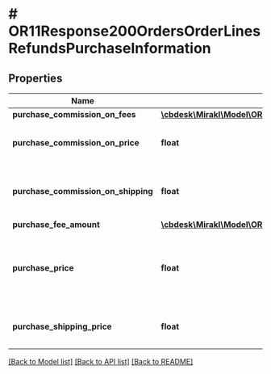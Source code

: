 # # OR11Response200OrdersOrderLinesRefundsPurchaseInformation

## Properties

Name | Type | Description | Notes
------------ | ------------- | ------------- | -------------
**purchase_commission_on_fees** | [**\cbdesk\Mirakl\Model\OR11Response200OrdersOrderLinesRefundsPurchaseInformationPurchaseCommissionOnFees**](OR11Response200OrdersOrderLinesRefundsPurchaseInformationPurchaseCommissionOnFees.md) |  | [optional]
**purchase_commission_on_price** | **float** | Refund’s purchase commission amount | [optional]
**purchase_commission_on_shipping** | **float** | Refund’s purchase commission amount on shipping | [optional]
**purchase_fee_amount** | [**\cbdesk\Mirakl\Model\OR11Response200OrdersOrderLinesRefundsPurchaseInformationPurchaseFeeAmount**](OR11Response200OrdersOrderLinesRefundsPurchaseInformationPurchaseFeeAmount.md) |  | [optional]
**purchase_price** | **float** | Refund’s purchase price excluding shipping charges and fees | [optional]
**purchase_shipping_price** | **float** | Refund’s purchase shipping charges | [optional]

[[Back to Model list]](../../README.md#models) [[Back to API list]](../../README.md#endpoints) [[Back to README]](../../README.md)
